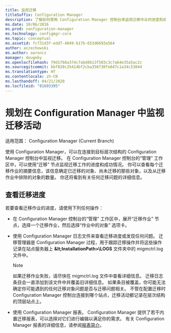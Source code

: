 ```yaml
---
title: 监视迁移
titleSuffix: Configuration Manager
description: 了解如何使用 Configuration Manager 控制台来监视迁移作业的进度和成功情况。
ms.date: 10/06/2016
ms.prod: configuration-manager
ms.technology: configmgr-core
ms.topic: conceptual
ms.assetid: fc731d3f-edd7-4049-b17b-653d6693a564
author: aczechowski
ms.author: aaroncz
manager: dougeby
ms.openlocfilehash: f9d1766a374c7abd8b13f503c3c7a64e35a5ac2c
ms.sourcegitcommit: bbf820c35414bf2cba356f30fe047c1a34c5384d
ms.translationtype: HT
ms.contentlocale: zh-CN
ms.lasthandoff: 04/21/2020
ms.locfileid: "81693395"
---
```

# <a name="planning-to-monitor-migration-activity-in-configuration-manager"></a>规划在 Configuration Manager 中监视迁移活动

适用范围：  Configuration Manager (Current Branch)

使用 Configuration Manager，可以在连接到目标层次结构的 Configuration Manager 控制台中监视迁移。 在 Configuration Manager 控制台的“管理”  工作区中，可以使用“迁移”  节点监视迁移工作的进度和成功情况。 你可以查看每个迁移作业的摘要信息，该信息确定已迁移的对象、尚未迁移的那些对象，以及从迁移作业中排除的对象的数量。 你还将看到有关任何迁移问题的详细信息。  

## <a name="view-migration-progress"></a>查看迁移进度  
 若要查看迁移作业的进度，请使用下列任何操作：  

-   在 Configuration Manager 控制台的“管理”  工作区中，展开“迁移作业”  节点，选择一个迁移作业，然后选择“作业中的对象”  选项卡。  

-   使用 Configuration Manager 日志文件来查看迁移进度或发现任何问题。 迁移管理器是 Configuration Manager 过程，用于跟踪迁移操作并将这些操作记录在站点服务器上 **\&lt;InstallationPath\>\\LOGS** 文件夹中的 migmctrl.log 文件中。  

    > [!NOTE]  
    >  如果迁移作业失败，请尽快在 migmctrl.log 文件中查看详细信息。 迁移日志条目会一直添加到该文件中并覆盖旧详细信息。 如果条目被覆盖，你可能无法确定你可能遇到的任何迁移对象问题是否与迁移问题相关。 不管在配置迁移时 Configuration Manager 控制台连接到哪个站点，迁移活动都记录在层次结构的顶层站点上。  

-   使用 Configuration Manager 报表。 Configuration Manager 提供了若干内置迁移报表，可以选择对它们进行编辑以满足你的需求。 有关 Configuration Manager 报表的详细信息，请参阅[报表简介](../servers/manage/introduction-to-reporting.md)。  
